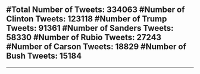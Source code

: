 #Total Number of Tweets: 334063 
#Number of Clinton Tweets: 123118
#Number of Trump Tweets: 91361
#Number of Sanders Tweets: 58330
#Number of Rubio Tweets: 27243
#Number of Carson Tweets: 18829
#Number of Bush Tweets: 15184
---
---
